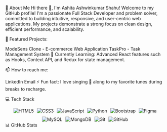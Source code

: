 💫 About Me
Hi there 👋, I'm Ashita Ashwinkumar Shahu!
Welcome to my GitHub profile! I'm a passionate Full Stack Developer and problem solver, committed to building intuitive, responsive, and user-centric web applications. My projects demonstrate a strong focus on clean design, efficient performance, and scalability.

🌟 Featured Projects:

ModeSens Clone - E-commerce Web Application
TaskPro - Task Management System
🌱 Currently Learning:
Advanced React features such as Hooks, Context API, and Redux for state management.

📫 How to reach me:

LinkedIn
Email
⚡ Fun fact:
I love singing 🎤 along to my favorite tunes during breaks to recharge.

💻 Tech Stack
<div style="display: flex; flex-wrap: wrap; gap: 10px; justify-content: center;"> <img src="https://img.shields.io/badge/html5-%23E34F26.svg?style=flat-square&logo=html5&logoColor=white" alt="HTML5" /> <img src="https://img.shields.io/badge/css3-%231572B6.svg?style=flat-square&logo=css3&logoColor=white" alt="CSS3" /> <img src="https://img.shields.io/badge/javascript-%23323330.svg?style=flat-square&logo=javascript&logoColor=%23F7DF1E" alt="JavaScript" /> <img src="https://img.shields.io/badge/python-3670A0?style=flat-square&logo=python&logoColor=ffdd54" alt="Python" /> <img src="https://img.shields.io/badge/bootstrap-%238511FA.svg?style=flat-square&logo=bootstrap&logoColor=white" alt="Bootstrap" /> <img src="https://img.shields.io/badge/figma-%23F24E1E.svg?style=flat-square&logo=figma&logoColor=white" alt="Figma" /> <img src="https://img.shields.io/badge/mysql-4479A1.svg?style=flat-square&logo=mysql&logoColor=white" alt="MySQL" /> <img src="https://img.shields.io/badge/MongoDB-%234ea94b.svg?style=flat-square&logo=mongodb&logoColor=white" alt="MongoDB" /> <img src="https://img.shields.io/badge/git-%23F05033.svg?style=flat-square&logo=git&logoColor=white" alt="Git" /> <img src="https://img.shields.io/badge/github-%23121011.svg?style=flat-square&logo=github&logoColor=white" alt="GitHub" /> </div>
📊 GitHub Stats
<br/><br/>
